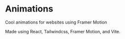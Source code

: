 # Animations
Cool animations for websites using Framer Motion

Made using React, Tailwindcss, Framer Motion, and Vite.

